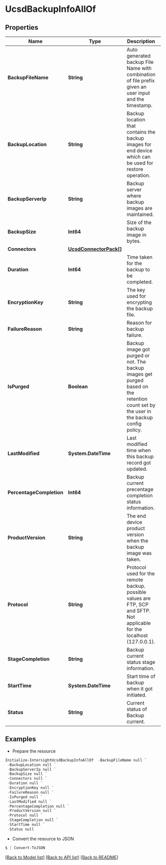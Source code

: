 # UcsdBackupInfoAllOf
## Properties

Name | Type | Description | Notes
------------ | ------------- | ------------- | -------------
**BackupFileName** | **String** | Auto generated backup File Name with combination of file prefix given an user input and the timestamp. | [optional] [readonly] 
**BackupLocation** | **String** | Backup location that contains the backup images for end device which can be used for restore operation. | [optional] [readonly] 
**BackupServerIp** | **String** | Backup server where backup images are maintained. | [optional] [readonly] 
**BackupSize** | **Int64** | Size of the backup image in bytes. | [optional] [readonly] 
**Connectors** | [**UcsdConnectorPack[]**](UcsdConnectorPack.md) |  | [optional] 
**Duration** | **Int64** | Time taken for the backup to be completed. | [optional] [readonly] 
**EncryptionKey** | **String** | The key used for encrypting the backup file. | [optional] 
**FailureReason** | **String** | Reason for backup failure. | [optional] [readonly] 
**IsPurged** | **Boolean** | Backup image got purged or not. The backup images get purged based on the retention count set by the user in the backup config policy. | [optional] [readonly] 
**LastModified** | **System.DateTime** | Last modified time when this backup record got updated. | [optional] [readonly] 
**PercentageCompletion** | **Int64** | Backup current precentage completion status information. | [optional] [readonly] 
**ProductVersion** | **String** | The end device product version when the backup image was taken. | [optional] 
**Protocol** | **String** | Protocol used for the remote backup. possible values are FTP, SCP and SFTP. Not applicable for the localhost (127.0.0.1). | [optional] [readonly] 
**StageCompletion** | **String** | Backup current status stage information. | [optional] [readonly] 
**StartTime** | **System.DateTime** | Start time of backup when it got initiated. | [optional] [readonly] 
**Status** | **String** | Current status of Backup current. | [optional] [readonly] 

## Examples

- Prepare the resource
```powershell
Initialize-IntersightUcsdBackupInfoAllOf  -BackupFileName null `
 -BackupLocation null `
 -BackupServerIp null `
 -BackupSize null `
 -Connectors null `
 -Duration null `
 -EncryptionKey null `
 -FailureReason null `
 -IsPurged null `
 -LastModified null `
 -PercentageCompletion null `
 -ProductVersion null `
 -Protocol null `
 -StageCompletion null `
 -StartTime null `
 -Status null
```

- Convert the resource to JSON
```powershell
$ | Convert-ToJSON
```

[[Back to Model list]](../README.md#documentation-for-models) [[Back to API list]](../README.md#documentation-for-api-endpoints) [[Back to README]](../README.md)

